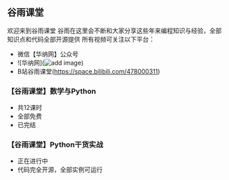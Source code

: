 ## 谷雨课堂
欢迎来到谷雨课堂
谷雨在这里会不断和大家分享这些年来编程知识与经验，全部知识点和代码全部开源提供
所有视频可关注以下平台：

+ 微信【华纳网】公众号
+ ![华纳网](![add image](https://github.com/cn09876//raw/master/asserts/qr_warner.jpg))
+ B站谷雨课堂(https://space.bilibili.com/478000311)


### 【谷雨课堂】数学与Python
- 共12课时
- 全部免费
- 已完结
  
### 【谷雨课堂】Python干货实战
+ 正在进行中
+ 代码完全开源，全部实例可运行

